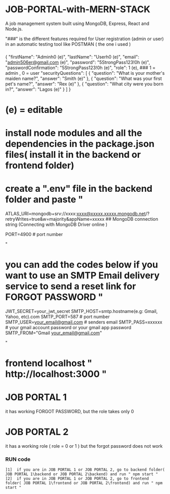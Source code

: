 # JOB-PORTAL-with-MERN-STACK
A job management system built using MongoDB, Express, React and Node.js.

"###" is the different features required for User registration (admin or user) in an automatic testing tool like POSTMAN ( the  one i used )

###


{
"firstName": "Adminh0 (e)",
"lastName": "Userh0 (e)",
"email": "admin506er@gmail.com (e)",
"password": "5StrongPass123!0h (e)",
"passwordConfirmation": "5StrongPass123!0h (e)",
"role": 1 (e),                              ### 1 = admin , 0 = user
"securityQuestions": [
{ "question": "What is your mother's maiden name?", "answer": "Smith (e)" },
{ "question": "What was your first pet's name?", "answer": "Rex (e)" },
{ "question": "What city were you born in?", "answer": "Lagos (e)" }
]
}

# (e) = editable

###


# install node  modules and all the dependencies in the package.json files( install it in the backend or frontend folder)

# create a ".env" file in the backend folder and paste "

ATLAS_URI=mongodb+srv://xxxx:xxxx@xxxxx.xxxxx.mongodb.net/?retryWrites=true&w=majority&appName=xxxxx ## MongoDB connection string (Connecting with MongoDB Driver online )

PORT=4900  # port number

"

# you can add the codes below if you want to use an SMTP Email delivery service to send a reset link for FORGOT PASSWORD "

JWT_SECRET=your_jwt_secret
SMTP_HOST=smtp.hostname(e.g: Gmail, Yahoo, etc).com
SMTP_PORT=587 # port number
SMTP_USER=your_email@gmail.com  # senders email
SMTP_PASS=xxxxxx # your gmail account password or your gmail app password
SMTP_FROM="Gmail <your_email@gmail.com>"

"

# frontend localhost " http://localhost:3000 "

# JOB PORTAL 1 
  it has working FORGOT PASSWORD, but the role takes only 0 

# JOB PORTAL 2
   it has a working role ( role =  0 or 1 )  but the forgot password does not work 


   ### RUN code
    ]1]  if you are in JOB PORTAL 1 or JOB PORTAL 2, go to backend folder( JOB PORTAL 1\backend or JOB PORTAL 2\backend) and run " npm start "
    ]2]  if you are in JOB PORTAL 1 or JOB PORTAL 2, go to frontend folder( JOB PORTAL 1\frontend or JOB PORTAL 2\frontend) and run " npm start "
